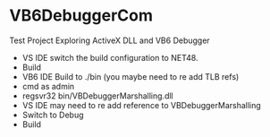 # VB6DebuggerCom
Test Project Exploring ActiveX DLL and VB6 Debugger

* VS IDE switch the build configuration to NET48.
* Build
* VB6 IDE Build to ./bin (you maybe need to re add TLB refs)
* cmd as admin
* regsvr32 bin/VBDebuggerMarshalling.dll
* VS IDE may need to re add reference to VBDebuggerMarshalling
* Switch to Debug
* Build
